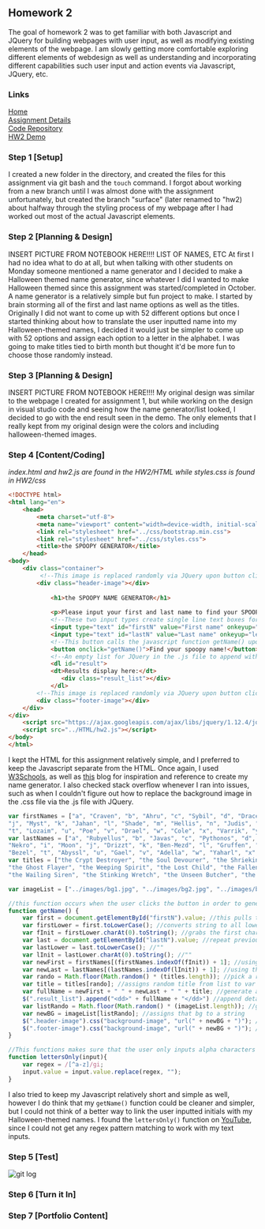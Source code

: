 ## Homework 2
The goal of homework 2 was to get familiar with both Javascript and JQuery for building webpages with user input, as well as modifying existing elements of the webpage.
I am slowly getting more comfortable exploring different elements of webdesign as well as understanding and incorporating different capabilities such user input and action events via Javascript, JQuery, etc.

### Links
[Home](https://siphry.github.io)  
[Assignment Details](http://www.wou.edu/~morses/classes/cs46x/assignments/HW2.html)  
[Code Repository](https://github.com/siphry/siphry.github.io/tree/master/HW2)  
[HW2 Demo](https://siphry.github.io/HW2/HTML/index.html)

### Step 1 [Setup]
I created a new folder in the directory, and created the files for this assignment via git bash and the `touch` command. I forgot about working from a new branch until I was almost done with the assignment unfortunately, but created the branch "surface" (later renamed to "hw2) about halfway through the styling process of my webpage after I had worked out most of the actual Javascript elements.    

### Step 2 [Planning & Design]
INSERT PICTURE FROM NOTEBOOK HERE!!!! LIST OF NAMES, ETC
At first I had no idea what to do at all, but when talking with other students on Monday someone mentioned a name generator and I decided to make a Halloween themed name generator, since whatever I did I wanted to make Halloween themed since this assignment was started/completed in October. A name generator is a relatively simple but fun project to make. I started by brain storming all of the first and last name options as well as the titles. Originally I did not want to come up with 52 different options but once I started thinking about how to translate the user inputted name into my Halloween-themed names, I decided it would just be simpler to come up with 52 options and assign each option to a letter in the alphabet. I was going to make titles tied to birth month but thought it'd be more fun to choose those randomly instead. 

### Step 3 [Planning & Design]
INSERT PICTURE FROM NOTEBOOK HERE!!!! 
My original design was similar to the webpage I created for assignment 1, but while working on the design in visual studio code and seeing how the name generator/list looked, I decided to go with the end result seen in the demo. The only elements that I really kept from my original design were the colors and including halloween-themed images. 

### Step 4 [Content/Coding]
*index.html and hw2.js are found in the HW2/HTML while styles.css is found in HW2/css* 
```html
<!DOCTYPE html>
<html lang="en">
    <head>
        <meta charset="utf-8">
        <meta name="viewport" content="width=device-width, initial-scale=1">
        <link rel="stylesheet" href="../css/bootstrap.min.css">
        <link rel="stylesheet" href="../css/styles.css">
        <title>the SPOOPY GENERATOR</title>
    </head>
<body>
    <div class="container">
         <!--This image is replaced randomly via JQuery upon button click above-->  
        <div class="header-image"></div>
          
            <h1>the SPOOPY NAME GENERATOR</h1>
 
            <p>Please input your first and last name to find your SPOOPY name!</p>
            <!--These two input types create single line text boxes for user input-->
            <input type="text" id="firstN" value="First name" onkeyup="lettersOnly(this)">
            <input type="text" id="lastN" value="Last name" onkeyup="lettersOnly(this)">
            <!--This button calls the javascript function getName() upon click-->
            <button onclick="getName()">Find your spoopy name!</button>
            <!--An empty list for JQuery in the .js file to append with the generated names-->
            <dl id="result">
            <dt>Results display here:</dt>
               <div class="result_list"></div>
            </dl>
        <!--This image is replaced randomly via JQuery upon button click above-->    
        <div class="footer-image"></div>
    </div>
</div>
    <script src="https://ajax.googleapis.com/ajax/libs/jquery/1.12.4/jquery.min.js"></script>
    <script src="../HTML/hw2.js"></script>
</body>
</html>
```   

I kept the HTML for this assignment relatively simple, and I preferred to keep the Javascript separate from the HTML. Once again, I used [W3Schools](https://www.w3schools.com/jsref/jsref_obj_array.asp), as well as [this](https://medium.freecodecamp.org/creating-a-bare-bones-quote-generator-with-javascript-and-html-for-absolute-beginners-5264e1725f08) blog for inspiration and reference to create my name generator. I also checked stack overflow whenever I ran into issues, such as when I couldn't figure out how to replace the background image in the .css file via the .js file with JQuery.    

```javascript
var firstNames = ["a", "Craven", "b", "Ahru", "c", "Sybil", "d", "Dracen", "e", "Elfin", "f", "Jeff", "g", "Zion", "h", "Fane", "i", "Lunas", 
"j", "Myst", "k", "Jahan", "l", "Shade", "m", "Hellis", "n", "Judis", "o", "Micah", "p", "Siffry", "q", "Solaire", "r", "Zibits", "s", "Beel", 
"t", "Lozaim", "u", "Poe", "v", "Drael", "w", "Cole", "x", "Varrik", "y", "Zaylor", "z", "Kym"]
var lastNames = ["a", "Rubyellus", "b", "Javas", "c", "Pythonos", "d", "Fortranus", "e", "Deth", "f", "Haskellum", "g", "Seaquillis", "h", 
"Nekro", "i", "Moon", "j", "Drizzt", "k", "Ben-Mezd", "l", "Gruffen", "m", "Auros", "p", "Artorius", "q", "Aldrich", "r", "Ornstein", "s",
"Bezel", "t", "Abyssl", "u", "Gael", "v", "Adella", "w", "Yaharl", "x", "Woolf", "y", "Quaim", "z", "Tryst"]
var titles = ["the Crypt Destroyer", "the Soul Devourer", "the Shrieking Tomb", "the Blind Prescence", "the Silent Hunter", "the Blood Syphon", "the Black Rain", 
"the Ghost Flayer", "the Weeping Spirit", "the Lost Child", "the Fallen", "the Normal", "the Bloodlust", "the Smile Stealer",
"the Wailing Siren", "the Stinking Wretch", "the Unseen Butcher", "the Witch of the North"]

var imageList = ["../images/bg1.jpg", "../images/bg2.jpg", "../images/bg3.jpg"]

//this function occurs when the user clicks the button in order to generate the SPOOPY name
function getName() {
    var first = document.getElementById("firstN").value; //this pulls the user input into the var first
    var firstLower = first.toLowerCase(); //converts string to all lower case letters
    var fInit = firstLower.charAt(0).toString(); //grabs the first char from the string and converts back to string
    var last = document.getElementById("lastN").value; //repeat previous steps with second input form
    var lastLower = last.toLowerCase(); //""
    var lInit = lastLower.charAt(0).toString(); //""
    var newFirst = firstNames[(firstNames.indexOf(fInit)) + 1]; //using the initial, find the corresponding name from the list firstNames
    var newLast = lastNames[(lastNames.indexOf(lInit)) + 1]; //using the initial, find the corresponding name from the list lastNames
    var rando = Math.floor(Math.random() * (titles.length)); //pick a random number from 0 to length of list titles
    var title = titles[rando]; //assigns random title from list to var title
    var fullName = newFirst + " " + newLast + " " + title; //generate a string of the spoopy name
    $(".result_list").append("<dd>" + fullName + "</dd>") //append detailed list with newly generated name with JQuery
    var listRando = Math.floor(Math.random() * (imageList.length)); //generate a random number to pick new header/footer bg
    var newBG = imageList[listRando]; //assigns that bg to a string
    $(".header-image").css("background-image", "url(" + newBG + ")"); //replace old bg with new bg url via JQuery and css
    $(".footer-image").css("background-image", "url(" + newBG + ")"); //replace old bg with new bg url via JQuery and css
}

//This functions makes sure that the user only inputs alpha characters
function lettersOnly(input){
    var regex = /[^a-z]/gi;
    input.value = input.value.replace(regex, "");
}
```   

I also tried to keep my Javascript relatively short and simple as well, however I do think that my `getName()` function could be cleaner and simpler, but I could not think of a better way to link the user inputted initials with my Halloween-themed names. I found the `lettersOnly()` function on [YouTube](https://www.youtube.com/watch?v=OpajusnOfYo), since I could not get any regex pattern matching to work with my text inputs. 

### Step 5 [Test]
![git log](https://siphry.github.io/HW2/images/gitlog.PNG)

### Step 6 [Turn it In]

### Step 7 [Portfolio Content]
